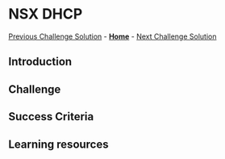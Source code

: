 # NSX DHCP
[Previous Challenge Solution](./12-AVS-ANF-Datastores.md) - **[Home](../Readme.md)** - [Next Challenge Solution](./14-AVS-Placement-Policy.md)

## Introduction

## Challenge 

## Success Criteria

## Learning resources